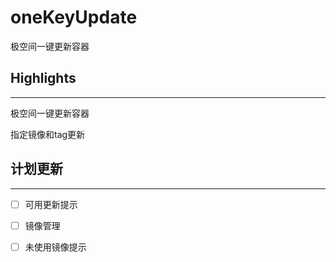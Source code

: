# oneKeyUpdate
极空间一键更新容器

## Highlights

------

极空间一键更新容器

指定镜像和tag更新

## **计划更新**

------

- [ ] 可用更新提示
- [ ] 镜像管理
- [ ] 未使用镜像提示

